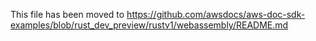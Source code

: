 This file has been moved to https://github.com/awsdocs/aws-doc-sdk-examples/blob/rust_dev_preview/rustv1/webassembly/README.md
